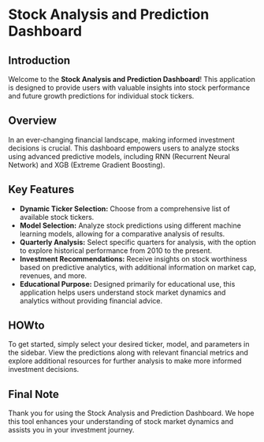 # Stock Analysis and Prediction Dashboard

## Introduction

Welcome to the **Stock Analysis and Prediction Dashboard**! This application is designed to provide users with valuable insights into stock performance and future growth predictions for individual stock tickers.

## Overview

In an ever-changing financial landscape, making informed investment decisions is crucial. This dashboard empowers users to analyze stocks using advanced predictive models, including RNN (Recurrent Neural Network) and XGB (Extreme Gradient Boosting). 

## Key Features

- **Dynamic Ticker Selection:** Choose from a comprehensive list of available stock tickers.
- **Model Selection:** Analyze stock predictions using different machine learning models, allowing for a comparative analysis of results.
- **Quarterly Analysis:** Select specific quarters for analysis, with the option to explore historical performance from 2010 to the present.
- **Investment Recommendations:** Receive insights on stock worthiness based on predictive analytics, with additional information on market cap, revenues, and more.
- **Educational Purpose:** Designed primarily for educational use, this application helps users understand stock market dynamics and analytics without providing financial advice.

## HOWto

To get started, simply select your desired ticker, model, and parameters in the sidebar. View the predictions along with relevant financial metrics and explore additional resources for further analysis to make more informed investment decisions.

## Final Note

Thank you for using the Stock Analysis and Prediction Dashboard. We hope this tool enhances your understanding of stock market dynamics and assists you in your investment journey.
